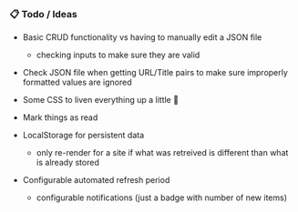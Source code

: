 ### :clipboard: Todo / Ideas ###

* Basic CRUD functionality vs having to manually edit a JSON file
  - checking inputs to make sure they are valid

* Check JSON file when getting URL/Title pairs to make sure improperly formatted values are ignored

* Some CSS to liven everything up a little :nail_care:

* Mark things as read

* LocalStorage for persistent data
  - only re-render for a site if what was retreived is different than what is already stored

* Configurable automated refresh period
  - configurable notifications (just a badge with number of new items)